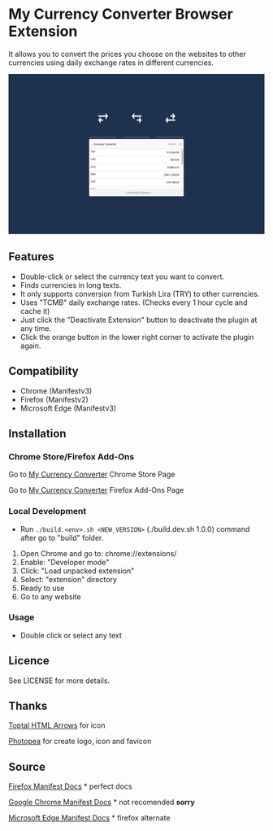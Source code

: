 # My Currency Converter Browser Extension

It allows you to convert the prices you choose on the websites to other currencies using daily exchange rates in different currencies.

![screenshot](promo-images/my-cc-featured.png)

## Features

- Double-click or select the currency text you want to convert.
- Finds currencies in long texts.
- It only supports conversion from Turkish Lira (TRY) to other currencies.
- Uses "TCMB" daily exchange rates. (Checks every 1 hour cycle and cache it)
- Just click the "Deactivate Extension" button to deactivate the plugin at any time.
- Click the orange button in the lower right corner to activate the plugin again.

## Compatibility

- Chrome (Manifestv3)
- Firefox (Manifestv2)
- Microsoft Edge (Manifestv3)

## Installation

### Chrome Store/Firefox Add-Ons

Go to [My Currency Converter](https://chrome.google.com/webstore/detail/fpkokkdkdhhpcofhplgkhmmiecemfidb) Chrome Store Page

Go to [My Currency Converter](https://addons.mozilla.org/en-US/firefox/addon/my-currency-converter/) Firefox Add-Ons Page

### Local Development

- Run `./build.<env>.sh <NEW_VERSION>` (./build.dev.sh 1.0.0) command after go to "build" folder.

1. Open Chrome and go to: chrome://extensions/
2. Enable: "Developer mode"
3. Click: "Load unpacked extension"
4. Select: "extension" directory
5. Ready to use
6. Go to any website

### Usage

- Double click or select any text

## Licence

See LICENSE for more details.

## Thanks

[Toptal HTML Arrows](https://www.toptal.com/designers/htmlarrows/arrows/) for icon

[Photopea](https://www.photopea.com) for create logo, icon and favicon

## Source

[Firefox Manifest Docs](https://developer.mozilla.org/en-US/docs/Mozilla/Add-ons/WebExtensions/manifest.json) * perfect docs

[Google Chrome Manifest Docs](https://developer.chrome.com/docs/extensions/mv3/manifest/) * not recomended **sorry**

[Microsoft Edge Manifest Docs](https://learn.microsoft.com/en-us/microsoft-edge/extensions-chromium/getting-started/manifest-format) * firefox alternate